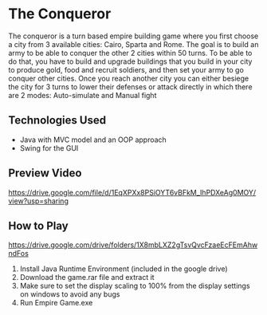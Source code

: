 
# The Conqueror

The conqueror is a turn based empire building game where you first choose a city from 3 available cities: Cairo, Sparta and Rome.
The goal is to build an army to be able to conquer the other 2 cities within 50 turns. To be able to do that, you have to build and upgrade buildings that you build in your city to produce gold, food and recruit soldiers, and then set your army to go conquer other cities. Once you reach another city you can either besiege the city for 3 turns to lower their defenses or attack directly in which there are 2 modes: Auto-simulate and Manual fight

## Technologies Used

- Java with MVC model and an OOP approach 
- Swing for the GUI

## Preview Video

https://drive.google.com/file/d/1EqXPXx8PSiOYT6vBFkM_IhPDXeAg0MOY/view?usp=sharing

## How to Play

https://drive.google.com/drive/folders/1X8mbLXZ2gTsvQvcFzaeEcFEmAhwndFos

1. Install Java Runtime Environment (included in the google drive)
2. Download the game.rar file and extract it
3. Make sure to set the display scaling to 100% from the display settings on windows to avoid any bugs
4. Run Empire Game.exe

